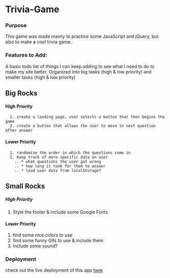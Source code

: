 # Trivia-Game

### Purpose

This game was made mainly to practice some JavaScript and jQuery,
but also to make a cool trivia game.

### Features to Add:
A basic todo list of things I can keep adding to see what I need to do to make my site better.
Organized into big tasks (high & low priority) and smaller tasks (high & low priority)

## Big Rocks
  #### High Priority ####
      1. create a landing page, user selects a button that then begins the game
      2. create a button that allows the user to move to next question after answer
  #### Lower Priority ####
      1. randomize the order in which the questions come in
      2. Keep track of more specific data on user
        .. * what questions the user got wrong
        .. * how long it took for them to answer
        .. * load user data from localStorage?


## Small Rocks
##### High Priority #####
  1. Style the footer & include some Google Fonts
#### Lower Priority ####
  1. find some nice colors to use
  2. find some funny Gifs to use & include them
  3. Include some sound?

### Deployment

check out the live deployment of this app
[here](https://github.com/thechutrain/Trivia-Game)
